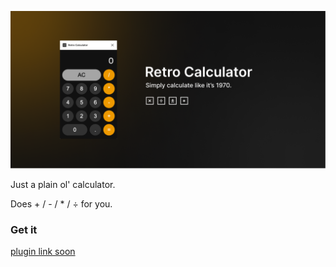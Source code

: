 ![image](banner.png)


Just a plain ol' calculator. 

Does + / - / * / ÷ for you.


### Get it
[plugin link soon](soon)